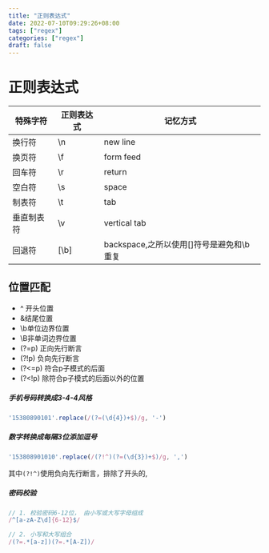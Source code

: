 ```yaml
---
title: "正则表达式"
date: 2022-07-10T09:29:26+08:00
tags: ["regex"]
categories: ["regex"]
draft: false
---
```




# 正则表达式



| 特殊字符   | 正则表达式 | 记忆方式                                     |
| ---------- | ---------- | -------------------------------------------- |
| 换行符     | \n         | new line                                     |
| 换页符     | \f         | form feed                                |
| 回车符     | \r         | return                                   |
| 空白符     | \s         | space                                    |
| 制表符     | \t         | tab                                      |
| 垂直制表符 | \v         | vertical tab                             |
| 回退符     | [\b]       | backspace,之所以使用[]符号是避免和\b重复 |



## 位置匹配



- ^ 开头位置
- &结尾位置
- \b单位边界位置
- \B非单词边界位置
- (?=p) 正向先行断言
- (?!p)  负向先行断言
- (?<=p) 符合p子模式的后面
- (?<!p) 除符合p子模式的后面以外的位置



#### 

##### 手机号码转换成3-4-4风格

```typescript
'15380890101'.replace(/(?=(\d{4})+$)/g, '-')
```



##### 数字转换成每隔3位添加逗号

```typescript
'153808901010'.replace(/(?!^)(?=(\d{3})+$)/g, ',')
```

其中`(?!^)`使用负向先行断言，排除了开头的,



##### 密码校验

```typescript
// 1. 校验密码6-12位， 由小写或大写字母组成
/^[a-zA-Z\d]{6-12}$/

// 2. 小写和大写组合
/(?=.*[a-z])(?=.*[A-Z])/
```

